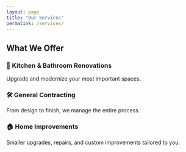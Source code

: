 ```yaml
---
layout: page
title: "Our Services"
permalink: /services/
---
```


## What We Offer

### 🧱 Kitchen & Bathroom Renovations
Upgrade and modernize your most important spaces.

### 🛠 General Contracting
From design to finish, we manage the entire process.

### 🏠 Home Improvements
Smaller upgrades, repairs, and custom improvements tailored to you.
